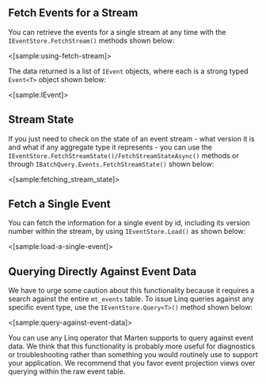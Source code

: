 <!--Title:Querying Event and Stream Data-->
<!--Url:streams-->


## Fetch Events for a Stream

You can retrieve the events for a single stream at any time with the `IEventStore.FetchStream()` methods shown below:

<[sample:using-fetch-stream]>

The data returned is a list of `IEvent` objects, where each is a strong typed `Event<T>` object shown below:

<[sample:IEvent]>

## Stream State

If you just need to check on the state of an event stream - what version it is and what if any aggregate type it represents - you can use the 
`IEventStore.FetchStreamState()/FetchStreamStateAsync()` methods or through `IBatchQuery.Events.FetchStreamState()` shown below:

<[sample:fetching_stream_state]>


## Fetch a Single Event

You can fetch the information for a single event by id, including its version number within the stream, by using `IEventStore.Load()` as shown below:

<[sample:load-a-single-event]>


## Querying Directly Against Event Data

We have to urge some caution about this functionality because it requires a search against the entire `mt_events` table. To issue Linq queries against
any specific event type, use the `IEventStore.Query<T>()` method shown below:

<[sample:query-against-event-data]>

You can use any Linq operator that Marten supports to query against event data. We think that this functionality is probably more useful for diagnostics or troubleshooting
rather than something you would routinely use to support your application. We recommend that you favor event projection views over querying within the raw event table.

